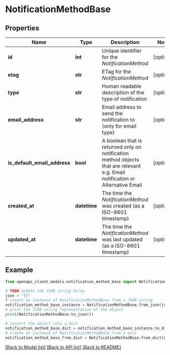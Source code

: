 # NotificationMethodBase


## Properties

Name | Type | Description | Notes
------------ | ------------- | ------------- | -------------
**id** | **int** | Unique identifier for the *NotificationMethod* | [optional] 
**etag** | **str** | ETag for the *NotificationMethod* | [optional] 
**type** | **str** | Human readable description of the type of notification | [optional] 
**email_address** | **str** | Email address to send the notification to (only for email type) | [optional] 
**is_default_email_address** | **bool** | A boolean that is returned only on notification method objects that are relevant e.g. Email notification or Alternative Email | [optional] 
**created_at** | **datetime** | The time the *NotificationMethod* was created (as a ISO-8601 timestamp) | [optional] 
**updated_at** | **datetime** | The time the *NotificationMethod* was last updated (as a ISO-8601 timestamp) | [optional] 

## Example

```python
from openapi_client.models.notification_method_base import NotificationMethodBase

# TODO update the JSON string below
json = "{}"
# create an instance of NotificationMethodBase from a JSON string
notification_method_base_instance = NotificationMethodBase.from_json(json)
# print the JSON string representation of the object
print(NotificationMethodBase.to_json())

# convert the object into a dict
notification_method_base_dict = notification_method_base_instance.to_dict()
# create an instance of NotificationMethodBase from a dict
notification_method_base_from_dict = NotificationMethodBase.from_dict(notification_method_base_dict)
```
[[Back to Model list]](../README.md#documentation-for-models) [[Back to API list]](../README.md#documentation-for-api-endpoints) [[Back to README]](../README.md)


